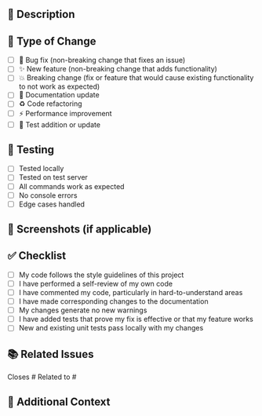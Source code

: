 ## 📝 Description

<!-- Provide a clear description of what this PR does -->

## 🔧 Type of Change

<!-- Check all that apply -->

- [ ] 🐛 Bug fix (non-breaking change that fixes an issue)
- [ ] ✨ New feature (non-breaking change that adds functionality)
- [ ] 💥 Breaking change (fix or feature that would cause existing functionality to not work as expected)
- [ ] 📝 Documentation update
- [ ] ♻️ Code refactoring
- [ ] ⚡ Performance improvement
- [ ] 🧪 Test addition or update

## 🧪 Testing

<!-- Describe how you tested your changes -->

- [ ] Tested locally
- [ ] Tested on test server
- [ ] All commands work as expected
- [ ] No console errors
- [ ] Edge cases handled

## 📸 Screenshots (if applicable)

<!-- Add screenshots to help explain your changes -->

## ✅ Checklist

- [ ] My code follows the style guidelines of this project
- [ ] I have performed a self-review of my own code
- [ ] I have commented my code, particularly in hard-to-understand areas
- [ ] I have made corresponding changes to the documentation
- [ ] My changes generate no new warnings
- [ ] I have added tests that prove my fix is effective or that my feature works
- [ ] New and existing unit tests pass locally with my changes

## 📚 Related Issues

<!-- Link related issues here using #issue_number -->

Closes #
Related to #

## 🔗 Additional Context

<!-- Add any other context about the PR here -->

